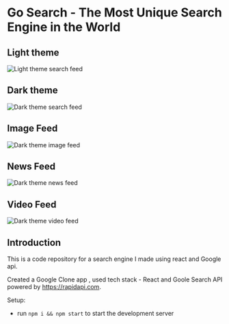 # Go Search - The Most Unique Search Engine in the World

## Light theme
![Light theme search feed](https://i.ibb.co/nwdzVXH/lighthome.png)

## Dark theme
![Dark theme search feed](https://i.ibb.co/0n57YTp/darkhome.png)

## Image Feed
![Dark theme image feed](https://i.ibb.co/16GSWbf/search.png)

## News Feed
![Dark theme news feed](https://i.ibb.co/v41dyRr/news.png)

## Video Feed
![Dark theme video feed](https://i.ibb.co/9vzzytQ/videosfeed.png)

## Introduction
This is a code repository for a search engine I made using react and Google api. 

Created a Google Clone app , used tech stack - React and Goole Search API powered by https://rapidapi.com.


Setup:
- run ```npm i && npm start``` to start the development server

